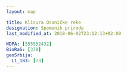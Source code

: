 ```yaml
---
layout: map

title: Klisura Osaničke reke
designation: Spomenik prirode
last_modified_at: 2018-06-02T23:12:13+02:00

WDPA: [555552432]
BioRaS: [378]
geoSrbija:
  L1_183: [73]
---
```

